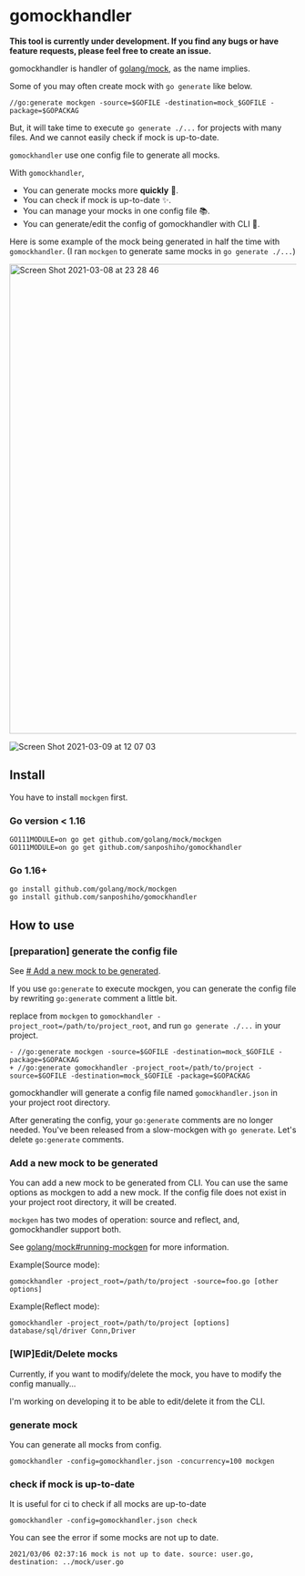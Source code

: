 # gomockhandler

**This tool is currently under development.
If you find any bugs or have feature requests, please feel free to create an issue.**

gomockhandler is handler of [golang/mock](https://github.com/golang/mock), as the name implies.

Some of you may often create mock with `go generate` like below.
```
//go:generate mockgen -source=$GOFILE -destination=mock_$GOFILE -package=$GOPACKAG
```

But, it will take time to execute `go generate ./...` for projects with many files. And we cannot easily check if mock is up-to-date.

`gomockhandler` use one config file to generate all mocks.

With `gomockhandler`, 

- You can generate mocks more **quickly** :rocket:.
- You can check if mock is up-to-date :sparkles:.
- You can manage your mocks in one config file :books:.
- You can generate/edit the config of gomockhandler with CLI :wrench:.

Here is some example of the mock being generated in half the time with `gomockhandler`. (I ran `mockgen` to generate same mocks in `go generate ./...`)


<img width="825" alt="Screen Shot 2021-03-08 at 23 28 46" src="https://user-images.githubusercontent.com/44139130/110334403-1444ba00-8066-11eb-9377-0d8c98a84c9e.png">

![Screen Shot 2021-03-09 at 12 07 03](https://user-images.githubusercontent.com/44139130/110413121-ac778900-80d0-11eb-89c1-73b7e80c11c9.png)




## Install

You have to install `mockgen` first.

### Go version < 1.16
```
GO111MODULE=on go get github.com/golang/mock/mockgen
GO111MODULE=on go get github.com/sanposhiho/gomockhandler
```
### Go 1.16+
```
go install github.com/golang/mock/mockgen
go install github.com/sanposhiho/gomockhandler
```

## How to use

### [preparation] generate the config file

See [# Add a new mock to be generated](#add-a-new-mock-to-be-generated).

If you use `go:generate` to execute mockgen, you can generate the config file by rewriting `go:generate` comment a little bit.

replace from `mockgen` to `gomockhandler -project_root=/path/to/project_root`, and run `go generate ./...` in your project.

```
- //go:generate mockgen -source=$GOFILE -destination=mock_$GOFILE -package=$GOPACKAG
+ //go:generate gomockhandler -project_root=/path/to/project -source=$GOFILE -destination=mock_$GOFILE -package=$GOPACKAG
```

gomockhandler will generate a config file named `gomockhandler.json` in your project root directory.

After generating the config, your `go:generate` comments are no longer needed. You've been released from a slow-mockgen with `go generate`.
Let's delete `go:generate` comments.

### Add a new mock to be generated

You can add a new mock to be generated from CLI. You can use the same options as mockgen to add a new mock. If the config file does not exist in your project root directory, it will be created.


`mockgen` has two modes of operation: source and reflect, and, gomockhandler support both.

See [golang/mock#running-mockgen](https://github.com/golang/mock#running-mockgen) for more information.


Example(Source mode):
```
gomockhandler -project_root=/path/to/project -source=foo.go [other options]
```

Example(Reflect mode):
```
gomockhandler -project_root=/path/to/project [options] database/sql/driver Conn,Driver
```

### [WIP]Edit/Delete mocks

Currently, if you want to modify/delete the mock, you have to modify the config manually...

I'm working on developing it to be able to edit/delete it from the CLI.

### generate mock

You can generate all mocks from config.

```
gomockhandler -config=gomockhandler.json -concurrency=100 mockgen
```

### check if mock is up-to-date

It is useful for ci to check if all mocks are up-to-date

```
gomockhandler -config=gomockhandler.json check
```

You can see the error if some mocks are not up to date.

```
2021/03/06 02:37:16 mock is not up to date. source: user.go, destination: ../mock/user.go
```

